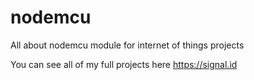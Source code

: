 # nodemcu
All about nodemcu module for internet of things projects

You can see all of my full projects here https://signal.id
